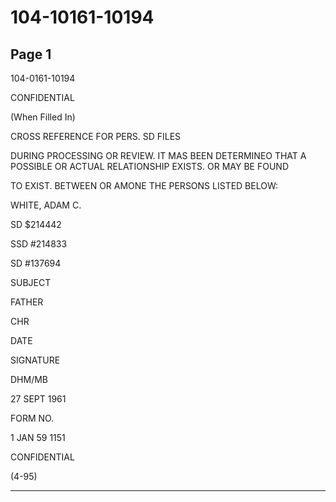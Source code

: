# 104-10161-10194

## Page 1

104-0161-10194

CONFIDENTIAL

(When Filled In)

CROSS REFERENCE FOR PERS. SD FILES

DURING PROCESSING OR REVIEW. IT MAS BEEN DETERMINEO THAT A POSSIBLE OR ACTUAL RELATIONSHIP EXISTS. OR MAY BE FOUND

TO EXIST. BETWEEN OR AMONE THE PERSONS LISTED BELOW:

WHITE, ADAM C.

SD $214442

SSD #214833

SD #137694

SUBJECT

FATHER

CHR

DATE

SIGNATURE

DHM/MB

27 SEPT 1961

FORM NO.

1 JAN 59 1151

CONFIDENTIAL

(4-95)

---

